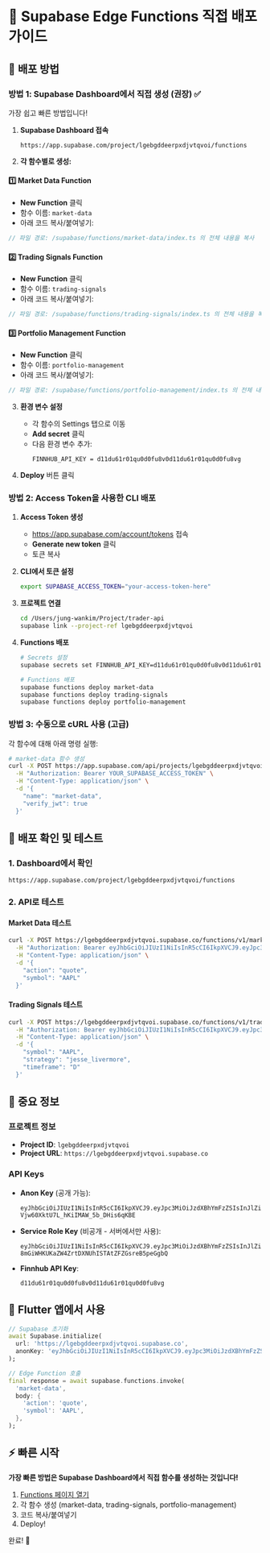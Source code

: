 # 🚀 Supabase Edge Functions 직접 배포 가이드

## 📌 배포 방법

### 방법 1: Supabase Dashboard에서 직접 생성 (권장) ✅

가장 쉽고 빠른 방법입니다!

1. **Supabase Dashboard 접속**
   ```
   https://app.supabase.com/project/lgebgddeerpxdjvtqvoi/functions
   ```

2. **각 함수별로 생성:**

#### 1️⃣ Market Data Function
- **New Function** 클릭
- 함수 이름: `market-data`
- 아래 코드 복사/붙여넣기:

```typescript
// 파일 경로: /supabase/functions/market-data/index.ts 의 전체 내용을 복사
```

#### 2️⃣ Trading Signals Function
- **New Function** 클릭
- 함수 이름: `trading-signals`
- 아래 코드 복사/붙여넣기:

```typescript
// 파일 경로: /supabase/functions/trading-signals/index.ts 의 전체 내용을 복사
```

#### 3️⃣ Portfolio Management Function
- **New Function** 클릭
- 함수 이름: `portfolio-management`
- 아래 코드 복사/붙여넣기:

```typescript
// 파일 경로: /supabase/functions/portfolio-management/index.ts 의 전체 내용을 복사
```

3. **환경 변수 설정**
   - 각 함수의 Settings 탭으로 이동
   - **Add secret** 클릭
   - 다음 환경 변수 추가:
     ```
     FINNHUB_API_KEY = d11du61r01qu0d0fu8v0d11du61r01qu0d0fu8vg
     ```

4. **Deploy** 버튼 클릭

### 방법 2: Access Token을 사용한 CLI 배포

1. **Access Token 생성**
   - https://app.supabase.com/account/tokens 접속
   - **Generate new token** 클릭
   - 토큰 복사

2. **CLI에서 토큰 설정**
   ```bash
   export SUPABASE_ACCESS_TOKEN="your-access-token-here"
   ```

3. **프로젝트 연결**
   ```bash
   cd /Users/jung-wankim/Project/trader-api
   supabase link --project-ref lgebgddeerpxdjvtqvoi
   ```

4. **Functions 배포**
   ```bash
   # Secrets 설정
   supabase secrets set FINNHUB_API_KEY=d11du61r01qu0d0fu8v0d11du61r01qu0d0fu8vg
   
   # Functions 배포
   supabase functions deploy market-data
   supabase functions deploy trading-signals
   supabase functions deploy portfolio-management
   ```

### 방법 3: 수동으로 cURL 사용 (고급)

각 함수에 대해 아래 명령 실행:

```bash
# market-data 함수 생성
curl -X POST https://app.supabase.com/api/projects/lgebgddeerpxdjvtqvoi/functions \
  -H "Authorization: Bearer YOUR_SUPABASE_ACCESS_TOKEN" \
  -H "Content-Type: application/json" \
  -d '{
    "name": "market-data",
    "verify_jwt": true
  }'
```

## 🧪 배포 확인 및 테스트

### 1. Dashboard에서 확인
```
https://app.supabase.com/project/lgebgddeerpxdjvtqvoi/functions
```

### 2. API로 테스트

#### Market Data 테스트
```bash
curl -X POST https://lgebgddeerpxdjvtqvoi.supabase.co/functions/v1/market-data \
  -H "Authorization: Bearer eyJhbGciOiJIUzI1NiIsInR5cCI6IkpXVCJ9.eyJpc3MiOiJzdXBhYmFzZSIsInJlZiI6ImxnZWJnZGRlZXJweGRqdnRxdm9pIiwicm9sZSI6ImFub24iLCJpYXQiOjE3NDkxOTc2MDksImV4cCI6MjA2NDc3MzYwOX0.NZxHOwzgRc-Vjw60XktU7L_hKiIMAW_5b_DHis6qKBE" \
  -H "Content-Type: application/json" \
  -d '{
    "action": "quote",
    "symbol": "AAPL"
  }'
```

#### Trading Signals 테스트
```bash
curl -X POST https://lgebgddeerpxdjvtqvoi.supabase.co/functions/v1/trading-signals \
  -H "Authorization: Bearer eyJhbGciOiJIUzI1NiIsInR5cCI6IkpXVCJ9.eyJpc3MiOiJzdXBhYmFzZSIsInJlZiI6ImxnZWJnZGRlZXJweGRqdnRxdm9pIiwicm9sZSI6ImFub24iLCJpYXQiOjE3NDkxOTc2MDksImV4cCI6MjA2NDc3MzYwOX0.NZxHOwzgRc-Vjw60XktU7L_hKiIMAW_5b_DHis6qKBE" \
  -H "Content-Type: application/json" \
  -d '{
    "symbol": "AAPL",
    "strategy": "jesse_livermore",
    "timeframe": "D"
  }'
```

## 📝 중요 정보

### 프로젝트 정보
- **Project ID**: `lgebgddeerpxdjvtqvoi`
- **Project URL**: `https://lgebgddeerpxdjvtqvoi.supabase.co`

### API Keys
- **Anon Key** (공개 가능):
  ```
  eyJhbGciOiJIUzI1NiIsInR5cCI6IkpXVCJ9.eyJpc3MiOiJzdXBhYmFzZSIsInJlZiI6ImxnZWJnZGRlZXJweGRqdnRxdm9pIiwicm9sZSI6ImFub24iLCJpYXQiOjE3NDkxOTc2MDksImV4cCI6MjA2NDc3MzYwOX0.NZxHOwzgRc-Vjw60XktU7L_hKiIMAW_5b_DHis6qKBE
  ```

- **Service Role Key** (비공개 - 서버에서만 사용):
  ```
  eyJhbGciOiJIUzI1NiIsInR5cCI6IkpXVCJ9.eyJpc3MiOiJzdXBhYmFzZSIsInJlZiI6ImxnZWJnZGRlZXJweGRqdnRxdm9pIiwicm9sZSI6InNlcnZpY2Vfcm9sZSIsImlhdCI6MTc0OTE5NzYwOSwiZXhwIjoyMDY0NzczNjA5fQ.X-8mGiWHKUKaZW4ZrtDXNUhISTAtZFZGsreB5peGgbQ
  ```

- **Finnhub API Key**:
  ```
  d11du61r01qu0d0fu8v0d11du61r01qu0d0fu8vg
  ```

## 🎯 Flutter 앱에서 사용

```dart
// Supabase 초기화
await Supabase.initialize(
  url: 'https://lgebgddeerpxdjvtqvoi.supabase.co',
  anonKey: 'eyJhbGciOiJIUzI1NiIsInR5cCI6IkpXVCJ9.eyJpc3MiOiJzdXBhYmFzZSIsInJlZiI6ImxnZWJnZGRlZXJweGRqdnRxdm9pIiwicm9sZSI6ImFub24iLCJpYXQiOjE3NDkxOTc2MDksImV4cCI6MjA2NDc3MzYwOX0.NZxHOwzgRc-Vjw60XktU7L_hKiIMAW_5b_DHis6qKBE',
);

// Edge Function 호출
final response = await supabase.functions.invoke(
  'market-data',
  body: {
    'action': 'quote',
    'symbol': 'AAPL',
  },
);
```

## ⚡ 빠른 시작

**가장 빠른 방법은 Supabase Dashboard에서 직접 함수를 생성하는 것입니다!**

1. [Functions 페이지 열기](https://app.supabase.com/project/lgebgddeerpxdjvtqvoi/functions)
2. 각 함수 생성 (market-data, trading-signals, portfolio-management)
3. 코드 복사/붙여넣기
4. Deploy!

완료! 🎉